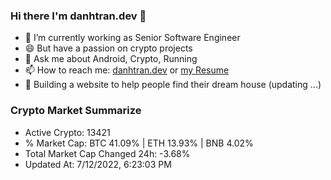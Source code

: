 ### Hi there I'm danhtran.dev 👋

- 🔭 I’m currently working as Senior Software Engineer
- 😄 But have a passion on crypto projects
- 💬 Ask me about Android, Crypto, Running 
- 📫 How to reach me: <a href="https://danhtran.dev" target="_blank">danhtran.dev</a> or <a href="Developer-Resume.pdf" target="_blank">my Resume</a>
- 🌱 Building a website to help people find their dream house (updating ...)

### Crypto Market Summarize
- Active Crypto: 13421
- % Market Cap: BTC 41.09% | ETH 13.93% | BNB 4.02%
- Total Market Cap Changed 24h: -3.68%
- Updated At: 7/12/2022, 6:23:03 PM
